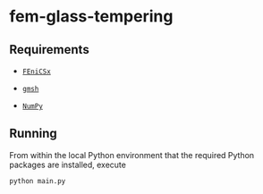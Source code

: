 # fem-glass-tempering

## Requirements

- [```FEniCSx```](https://github.com/FEniCS/dolfinx#installation)

- [```gmsh```](https://gmsh.info/doc/texinfo/gmsh.html#Installing-and-running-Gmsh-on-your-computer)

- [```NumPy```](https://numpy.org/install/)

## Running

From within the local Python environment that the required Python packages are installed, execute

```bash
python main.py
```
